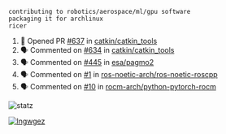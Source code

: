 ```
contributing to robotics/aerospace/ml/gpu software
packaging it for archlinux
ricer
```

<!--START_SECTION:activity-->
1. 💪 Opened PR [#637](https://github.com/catkin/catkin_tools/pull/637) in [catkin/catkin_tools](https://github.com/catkin/catkin_tools)
2. 🗣 Commented on [#634](https://github.com/catkin/catkin_tools/issues/634) in [catkin/catkin_tools](https://github.com/catkin/catkin_tools)
3. 🗣 Commented on [#445](https://github.com/esa/pagmo2/issues/445) in [esa/pagmo2](https://github.com/esa/pagmo2)
4. 🗣 Commented on [#1](https://github.com/ros-noetic-arch/ros-noetic-roscpp/issues/1) in [ros-noetic-arch/ros-noetic-roscpp](https://github.com/ros-noetic-arch/ros-noetic-roscpp)
5. 🗣 Commented on [#10](https://github.com/rocm-arch/python-pytorch-rocm/issues/10) in [rocm-arch/python-pytorch-rocm](https://github.com/rocm-arch/python-pytorch-rocm)
<!--END_SECTION:activity-->


![statz](https://github-readme-stats.vercel.app/api?username=acxz&include_all_commits=true&show_icons=true)

[![lngwgez](https://github-readme-stats.vercel.app/api/top-langs/?username=acxz&layout=compact)](https://github.com/acxz/github-readme-stats)


<!--
**acxz/acxz** is a ✨ _special_ ✨ repository because its `README.md` (this file) appears on your GitHub profile.

Here are some ideas to get you started:

- 🔭 I’m currently working on ...
- 🌱 I’m currently learning ...
- 👯 I’m looking to collaborate on ...
- 🤔 I’m looking for help with ...
- 💬 Ask me about ...
- 📫 How to reach me: ...
- 😄 Pronouns: ...
- ⚡ Fun fact: ...
-->
